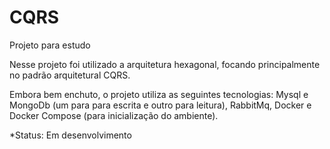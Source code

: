 # CQRS
Projeto para estudo 


Nesse projeto foi utilizado a arquitetura hexagonal, focando principalmente no padrão arquitetural CQRS.


Embora bem enchuto, o projeto utiliza as seguintes tecnologias: Mysql e MongoDb (um para para escrita e outro para leitura), RabbitMq, Docker e Docker Compose (para inicialização do ambiente).





*Status: Em desenvolvimento
